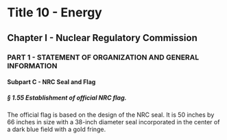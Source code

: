 
# Title 10 - Energy
## Chapter I - Nuclear Regulatory Commission
### PART 1 - STATEMENT OF ORGANIZATION AND GENERAL INFORMATION
#### Subpart C - NRC Seal and Flag
##### § 1.55 Establishment of official NRC flag.

The official flag is based on the design of the NRC seal. It is 50 inches by 66 inches in size with a 38-inch diameter seal incorporated in the center of a dark blue field with a gold fringe.
